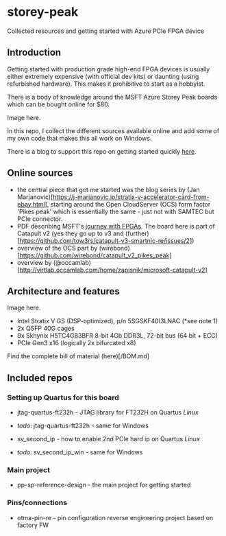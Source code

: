# storey-peak
Collected resources and getting started with Azure PCIe FPGA device

## Introduction

Getting started with production grade high-end FPGA devices is usually either extremely expensive (with official dev kits) or daunting (using refurbished hardware). This makes it prohibitive to start as a hobbyist.

There is a body of knowledge around the MSFT Azure Storey Peak boards which can be bought online for $80.

Image here.

In this repo, I collect the different sources available online and add some of my own code that makes this all work on Windows.

There is a blog to support this repo on getting started quickly [here](todo).

## Online sources

- the central piece that got me started was the blog series by (Jan Marjanovic)[https://j-marjanovic.io/stratix-v-accelerator-card-from-ebay.html], starting around the Open CloudServer (OCS) form factor 'Pikes peak' which is essentially the same - just not with SAMTEC but PCIe connector.
- PDF describing MSFT's [journey with FPGAs](https://indico.fnal.gov/event/22303/contributions/246438/attachments/157852/206736/Catapult_Putnam_Snowmass_2022_FPGA_Cloud__for_HPC.pdf). The board here is part of Catapult v2 (yes they go up to v3 and (further)[https://github.com/tow3rs/catapult-v3-smartnic-re/issues/2])
- overview of the OCS part by (wirebond)[https://github.com/wirebond/catapult_v2_pikes_peak]
- overview by (@occamlab)[http://virtlab.occamlab.com/home/zapisnik/microsoft-catapult-v2]

## Architecture and features

Image here.

- Intel Stratix V GS (DSP-optimized), p/n 5SGSKF40I3LNAC (*see note 1)
- 2x QSFP 40G cages
- 9x Skhynix H5TC4G83BFR 8-bit 4Gb DDR3L, 72-bit bus (64 bit + ECC)
- PCIe Gen3 x16 (logically 2x bifurcated x8)

Find the complete bill of material (here)[/BOM.md]

## Included repos

### Setting up Quartus for this board

- jtag-quartus-ft232h - JTAG library for FT232H on Quartus *Linux*
- *todo*: jtag-quartus-ft232h - same for Windows

- sv_second_ip - how to enable 2nd PCIe hard ip on Quartus *Linux*
- *todo*: sv_second_ip_win - same for Windows

### Main project

- pp-sp-reference-design - the main project for getting started

### Pins/connections

- otma-pin-re - pin configuration reverse engineering project based on factory FW
